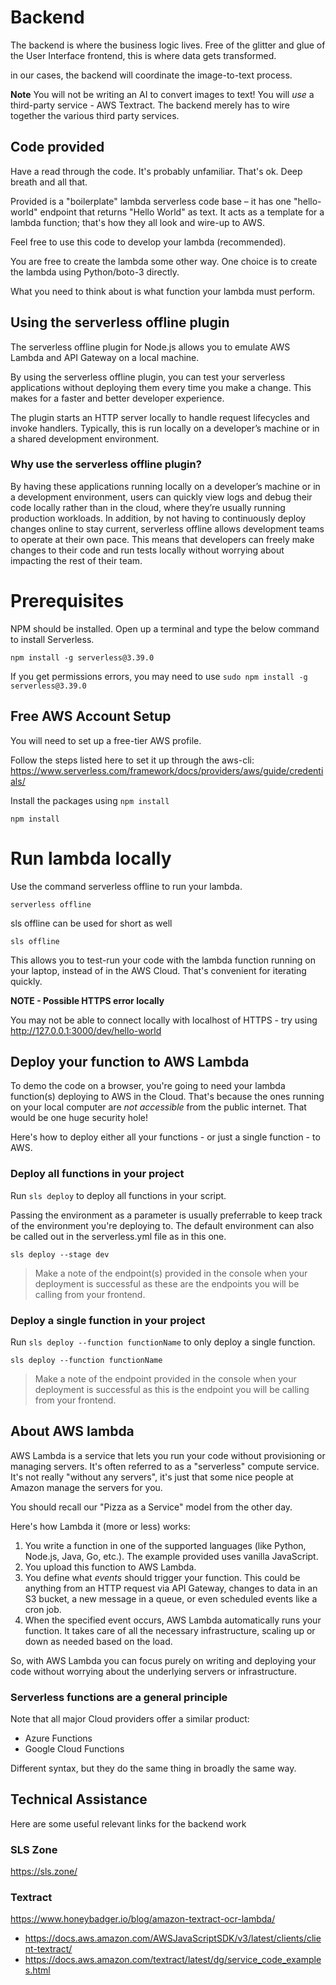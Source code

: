 # Backend


The backend is where the business logic lives. Free of the glitter and glue of the User Interface frontend, this is where data gets transformed.

in our cases, the backend will coordinate the image-to-text process.

**Note** You will not be writing an AI to convert images to text! You will _use_ a third-party service - AWS Textract. The backend merely has to wire together the various third party services.

## Code provided

Have a read through the code. It's probably unfamiliar. That's ok. Deep breath and all that.

Provided is a "boilerplate" lambda serverless code base – it has one "hello-world" endpoint that returns "Hello World" as text. It acts as a template for a lambda function; that's how they all look and wire-up to AWS.

Feel free to use this code to develop your lambda (recommended).

You are free to create the lambda some other way. One choice is to create the lambda using Python/boto-3 directly.

What you need to think about is what function your lambda must perform.

## Using the serverless offline plugin

The serverless offline plugin for Node.js allows you to emulate AWS Lambda and API Gateway on a local machine.

By using the serverless offline plugin, you can test your serverless applications without deploying them every time you make a change. This makes for a faster and better developer experience.

The plugin starts an HTTP server locally to handle request lifecycles and invoke handlers. Typically, this is run locally on a developer’s machine or in a shared development environment.

### Why use the serverless offline plugin?

By having these applications running locally on a developer’s machine or in a development environment, users can quickly view logs and debug their code locally rather than in the cloud, where they’re usually running production workloads. In addition, by not having to continuously deploy changes online to stay current, serverless offline allows development teams to operate at their own pace. This means that developers can freely make changes to their code and run tests locally without worrying about impacting the rest of their team.

# Prerequisites

NPM should be installed.
Open up a terminal and type the below command to install Serverless.

`npm install -g serverless@3.39.0`

If you get permissions errors, you may need to use `sudo npm install -g serverless@3.39.0`

## Free AWS Account Setup

You will need to set up a free-tier AWS profile.

Follow the steps listed here to set it up through the aws-cli: https://www.serverless.com/framework/docs/providers/aws/guide/credentials/

Install the packages using `npm install`

`npm install`

# Run lambda locally

Use the command serverless offline to run your lambda.

`serverless offline`

sls offline can be used for short as well

`sls offline`

This allows you to test-run your code with the lambda function running on your laptop, instead of in the AWS Cloud. That's convenient for iterating quickly.

**NOTE - Possible HTTPS error locally**

You may not be able to connect locally with localhost of HTTPS - try using http://127.0.0.1:3000/dev/hello-world

## Deploy your function to AWS Lambda

To demo the code on a browser, you're going to need your lambda function(s) deploying to AWS in the Cloud. That's because the ones running on your local computer are _not accessible_ from the public internet. That would be one huge security hole!

Here's how to deploy either all your functions - or just a single function - to AWS.

### Deploy all functions in your project

Run `sls deploy` to deploy all functions in your script.

Passing the environment as a parameter is usually preferrable to keep track of the environment you're deploying to. The default environment can also be called out in the serverless.yml file as in this one.

`sls deploy --stage dev`

> Make a note of the endpoint(s) provided in the console when your deployment is successful as these are the endpoints you will be calling from your frontend.

### Deploy a single function in your project

Run `sls deploy --function functionName` to only deploy a single function.

`sls deploy --function functionName`

> Make a note of the endpoint provided in the console when your deployment is successful as this is the endpoint you will be calling from your frontend.

## About AWS lambda

AWS Lambda is a service that lets you run your code without provisioning or managing servers. It's often referred to as a "serverless" compute service. It's not really "without any servers", it's just that some nice people at Amazon manage the servers for you.

You should recall our "Pizza as a Service" model from the other day.

Here's how Lambda it (more or less) works:

1. You write a function in one of the supported languages (like Python, Node.js, Java, Go, etc.). The example provided uses vanilla JavaScript.
2. You upload this function to AWS Lambda.
3. You define what _events_ should trigger your function. This could be anything from an HTTP request via API Gateway, changes to data in an S3 bucket, a new message in a queue, or even scheduled events like a cron job.
4. When the specified event occurs, AWS Lambda automatically runs your function. It takes care of all the necessary infrastructure, scaling up or down as needed based on the load.

So, with AWS Lambda you can focus purely on writing and deploying your code without worrying about the underlying servers or infrastructure.

### Serverless functions are a general principle

Note that all major Cloud providers offer a similar product:

- Azure Functions
- Google Cloud Functions

Different syntax, but they do the same thing in broadly the same way.

## Technical Assistance

Here are some useful relevant links for the backend work

### SLS Zone

https://sls.zone/

### Textract

https://www.honeybadger.io/blog/amazon-textract-ocr-lambda/

- https://docs.aws.amazon.com/AWSJavaScriptSDK/v3/latest/clients/client-textract/
- https://docs.aws.amazon.com/textract/latest/dg/service_code_examples.html
